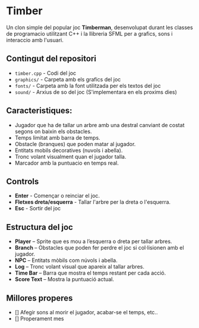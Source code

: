 # Timber

Un clon simple del popular joc **Timberman**, desenvolupat durant les classes de programacio utilitzant C++ i la llibreria SFML per a grafics, sons i interaccio amb l'usuari. 

## Contingut del repositori
- ``timber.cpp`` - Codi del joc
- ``graphics/`` - Carpeta amb els grafics del joc
- ``fonts/`` - Carpeta amb la font utilitzada per els textos del joc
- ``sound/`` - Arxius de so del joc (S'implementara en els proxims dies)

## Caracteristiques:
- Jugador que ha de tallar un arbre amb una destral canviant de costat segons on baixin els obstacles.
- Temps limitat amb barra de temps.
- Obstacle (branques) que poden matar al jugador.
- Entitats mobils decoratives (nuvols i abella).
- Tronc volant visualment quan el jugador talla.
- Marcador amb la puntuacio en temps real.

## Controls
- **Enter** - Començar o reinciar el joc.
- **Fletxes dreta/esquerra** - Tallar l'arbre per la dreta o l'esquerra.
- **Esc** - Sortir del joc

## Estructura del joc
- **Player** – Sprite que es mou a l’esquerra o dreta per tallar arbres.
- **Branch** – Obstacles que poden fer perdre el joc si col·lisionen amb el jugador.
- **NPC** – Entitats mòbils com núvols i abella.
- **Log** – Tronc volant visual que apareix al tallar arbres.
- **Time Bar** – Barra que mostra el temps restant per cada acció.
- **Score Text** – Mostra la puntuació actual.

## Millores properes
- [] Afegir sons al morir el jugador, acabar-se el temps, etc..
- [] Properament mes 



